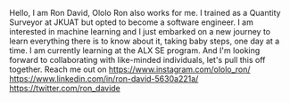 Hello, I am Ron David, Ololo Ron also works for me.
I trained as a Quantity Surveyor at JKUAT but opted to become a software engineer.
I am interested in machine learning and I just embarked on a new journey to learn everything there is to know about it, taking baby steps, one day at a time.
I am currently learning at the ALX SE program.
And I'm looking forward to collaborating with like-minded individuals, let's pull this off together. 
Reach me out on
https://www.instagram.com/ololo_ron/
https://www.linkedin.com/in/ron-david-5630a221a/
https://twitter.com/ron_davide

